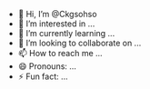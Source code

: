 - 👋 Hi, I’m @Ckgsohso
- 👀 I’m interested in ...
- 🌱 I’m currently learning ...
- 💞️ I’m looking to collaborate on ...
- 📫 How to reach me ...
- 😄 Pronouns: ...
- ⚡ Fun fact: ...

<!---
Ckgsohso/Ckgsohso is a ✨ special ✨ repository because its `README.md` (this file) appears on your GitHub profile.
You can click the Preview link to take a look at your changes.
--->
